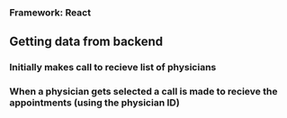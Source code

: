 ### Framework: React

## Getting data from backend 
### Initially makes call to recieve list of physicians 
### When a physician gets selected a call is made to recieve the appointments (using the physician ID)

